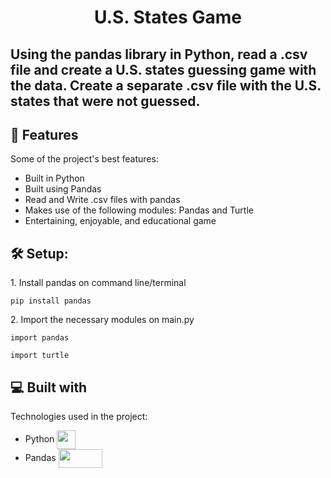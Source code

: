 <h1 align="center" id="title">U.S. States Game</h1>

<h2 id="description">Using the pandas library in Python, read a .csv file and create a U.S. states guessing game with the data. Create a 
  separate .csv file with the U.S. states that were not guessed.</h2>

  
  
<h2>🧐 Features</h2>

Some of the project's best features:

*   Built in Python
*   Built using Pandas
*   Read and Write .csv files with pandas
*   Makes use of the following modules: Pandas and Turtle
*   Entertaining, enjoyable, and educational game

<h2>🛠️ Setup:</h2>

<p>1. Install pandas on command line/terminal</p>

```
pip install pandas
```

<p>2. Import the necessary modules on main.py</p>

```
import pandas
```

```
import turtle
```
<h2>💻 Built with</h2>

Technologies used in the project:

*   Python <img src="https://cdn.iconscout.com/icon/free/png-512/python-2-226051.png?f=avif&w=512" width="30" height="30" align="center"/>
*   Pandas <img src="https://upload.wikimedia.org/wikipedia/commons/thumb/e/ed/Pandas_logo.svg/1024px-Pandas_logo.svg.png?20200209204934" width="70" height="30" align="center"/>
